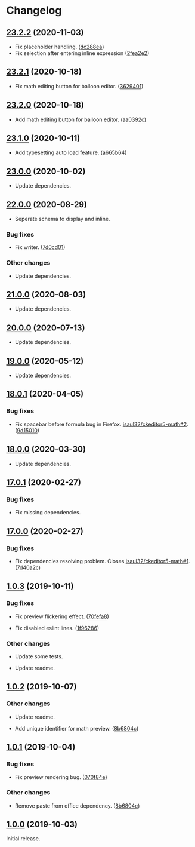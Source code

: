 Changelog
=========

## [23.2.2](https://github.com/isaul32/ckeditor5-math/compare/v23.2.1...23.2.2) (2020-11-03)

* Fix placeholder handling. ([dc288ea](https://github.com/isaul32/ckeditor5-math/commit/dc288ea))
* Fix selection after entering inline expression ([2fea2e2](https://github.com/isaul32/ckeditor5-math/commit/2fea2e2))

## [23.2.1](https://github.com/isaul32/ckeditor5-math/compare/v23.2.0...23.2.1) (2020-10-18)

* Fix math editing button for balloon editor. ([3629401](https://github.com/isaul32/ckeditor5-math/commit/3629401))

## [23.2.0](https://github.com/isaul32/ckeditor5-math/compare/v23.1.0...23.2.0) (2020-10-18)

* Add math editing button for balloon editor. ([aa0392c](https://github.com/isaul32/ckeditor5-math/commit/aa0392c))

## [23.1.0](https://github.com/isaul32/ckeditor5-math/compare/v23.0.0...23.1.0) (2020-10-11)

* Add typesetting auto load feature. ([a665b64](https://github.com/isaul32/ckeditor5-math/commit/a665b64))

## [23.0.0](https://github.com/isaul32/ckeditor5-math/compare/v22.0.0...23.0.0) (2020-10-02)

* Update dependencies.

## [22.0.0](https://github.com/isaul32/ckeditor5-math/compare/v21.0.0...22.0.0) (2020-08-29)

* Seperate schema to display and inline.

### Bug fixes

* Fix writer. ([7d0cd01](https://github.com/isaul32/ckeditor5-math/commit/7d0cd01))

### Other changes

* Update dependencies.

## [21.0.0](https://github.com/isaul32/ckeditor5-math/compare/v20.0.0...21.0.0) (2020-08-03)

* Update dependencies.

## [20.0.0](https://github.com/isaul32/ckeditor5-math/compare/v19.0.0...20.0.0) (2020-07-13)

* Update dependencies.

## [19.0.0](https://github.com/isaul32/ckeditor5-math/compare/v18.0.1...19.0.0) (2020-05-12)

* Update dependencies.

## [18.0.1](https://github.com/isaul32/ckeditor5-math/compare/v18.0.0...18.0.1) (2020-04-05)

### Bug fixes

* Fix spacebar before formula bug in Firefox. [isaul32/ckeditor5-math#2](https://github.com/isaul32/ckeditor5-math/issues/2). ([9d15010](https://github.com/isaul32/ckeditor5-math/commit/9d15010))

## [18.0.0](https://github.com/isaul32/ckeditor5-math/compare/v17.0.1...18.0.0) (2020-03-30)

* Update dependencies.

## [17.0.1](https://github.com/isaul32/ckeditor5-math/compare/v17.0.0...17.0.1) (2020-02-27)

### Bug fixes

* Fix missing dependencies.

## [17.0.0](https://github.com/isaul32/ckeditor5-math/compare/v1.0.3...17.0.0) (2020-02-27)

### Bug fixes

* Fix dependencies resolving problem. Closes [isaul32/ckeditor5-math#1](https://github.com/isaul32/ckeditor5-math/issues/1). ([7d40a2c](https://github.com/isaul32/ckeditor5-math/commit/7d40a2c))

## [1.0.3](https://github.com/isaul32/ckeditor5-math/compare/v1.0.2...v1.0.3) (2019-10-11)

### Bug fixes

* Fix preview flickering effect. ([70fefa8](https://github.com/isaul32/ckeditor5-math/commit/70fefa8))

* Fix disabled eslint lines. ([1f96286](https://github.com/isaul32/ckeditor5-math/commit/1f96286))

### Other changes

* Update some tests.

* Update readme.

## [1.0.2](https://github.com/isaul32/ckeditor5-math/compare/v1.0.1...v1.0.2) (2019-10-07)

### Other changes

* Update readme.

* Add unique identifier for math preview. ([8b6804c](https://github.com/isaul32/ckeditor5-math/commit/98815fc))

## [1.0.1](https://github.com/isaul32/ckeditor5-math/compare/v1.0.0...v1.0.1) (2019-10-04)

### Bug fixes

* Fix preview rendering bug. ([070f84e](https://github.com/isaul32/ckeditor5-math/commit/070f84e))

### Other changes

* Remove paste from office dependency. ([8b6804c](https://github.com/isaul32/ckeditor5-math/commit/8b6804c))

## [1.0.0](https://github.com/isaul32/ckeditor5-math/compare/v1.0.0...v1.0.0) (2019-10-03)

Initial release.
